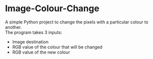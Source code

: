 # Image-Colour-Change

A simple Python project to change the pixels with a particular colour to another.\
The program takes 3 inputs:
- Image destination
- RGB value of the colour that will be changed
- RGB value of the new colour
